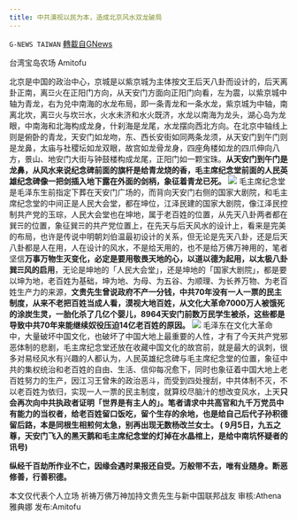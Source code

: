 ```yaml
---
title: 中共漠视以民为本，造成北京风水双龙破局
---
```

`G-NEWS TAIWAN` [轉載自GNews](https://gnews.org/zh-hans/1618333/)

台湾宝岛农场 Amitofu

北京是中国的政治中心，京城是以紫京城为主体按文王后天八卦而设计的，后天离卦正南，离☲火在正阳门方向，从天安门方面向正阳门向看，左为震，以紫京城中轴为青龙，右为兑中南海的水龙布局，即一条青龙和一条水龙，紫京城为中轴，南离北坎，离☲火与坎☵水，火水未济和水火既济，水龙以南海为龙头，湖心岛为龙眼，中南海和北海构成龙身，什刹海是龙尾，水龙摆向西北方向。在北京中轴线上则是俯卧的青龙，天安门如龙吻，东、西长安街如同两条龙须，从天安门到午门则是龙鼻，太庙与社稷坛如龙双眼，故宫如龙骨龙身，四座角楼如龙的四爪伸向八方，景山、地安门大街与钟鼓楼构成龙尾，正阳门如一颗宝珠。**从天安门到午门是龙鼻，从风水来说纪念碑前面的旗杆是给青龙烧的香，毛主席纪念堂前面的人民英雄纪念碑像一把剑插入地下露在外面的剑柄，象征着青龙已死。**
![](https://assets.gnews.org/wp-content/uploads/2021/10/CCPPeking-400x225.jpg)
毛主席纪念堂是毛泽东生前指定下葬在天安门广场的，而背向天安门右侧的国家大剧院，和毛主席纪念堂的中间正是人民大会堂，都在坤位，江泽民建的国家大剧院，像江泽民控制共产党的玉琮，人民大会堂也在坤地，属于老百姓的位置，从先天八卦两者都在巽☴的位置，象征巽☴的共产党位置上，在先天与后天风水的设计上，看来是完美的布局，也许是传说中明朝刘伯温最初设计的关系，但无论是先天八卦，还是后天八卦都是人在用，人在设计的风水，不是给天用的，也不是给万佛万神用的，笔者坚信**万事万物生灭变化，必定是要用敬畏天地的心，以道以德为起用，以太极八卦巽☴风的启用**，无论是坤地的「人民大会堂」，还是坤地的「国家大剧院」，都是要以坤为地，老百姓为基础，坤为地、为母、为五谷、为顺理、为长养万物、为老百姓生产力的来源，**文贵先生曾说政府不产一分钱，中共70年没有一人一票的民主制度，从来不老把百姓当成人看，漠视大地百姓，从文化大革命7000万人被饿死的涂炭生灵，一胎化杀了几亿个婴儿，8964天安门前数万民学生被杀，这些都是导致中共70年来能继续奴役压迫14亿老百姓的原因。**
![](https://assets.gnews.org/wp-content/uploads/2021/10/331001_medium.jpg)
毛泽东在文化大革命中，大量破坏中国文化，也破坏了中国大地上最重要的人性，才有了今天共产党邪恶体制的悲剧，毛主席纪念堂还放在收藏中国文化的故宫前，就是最大的讽刺，很多对易经风水有兴趣的人都认为，人民英雄纪念碑与毛主席纪念堂的位置，象征中共的集权统治和老百姓的自由、生活、信仰每况愈下，同时也象征着中国大地上老百姓努力的生产，因江习王曾朱的政治恶斗，而受到四处搜刮，中共体制不灭，不以老百姓为依归，实现一人一票的民主制度，就算绞尽脑汁的想改变风水，上天**只会再次向中共执政者证明「世界是有主人的」。笔者请求中共高官和九千万党员中有能力的当权者，给老百姓留口饭吃，留个生存的余地，也是给自己后代子孙积德留后路，本是同根生相煎何太急，别再出现无数杨改兰女士。 ( 9月5日，九五之尊，天安门飞入的黑天鹅和毛主席纪念堂的灯掉在水晶棺上，是给中南坑怀疑者的讯号)**

**纵经千百劫所作业不亡，因缘会遇时果报还自受。万般带不去，唯有业随身。断恶修善，行善积德。**

本文仅代表个人立场
祈祷万佛万神加持文贵先生与新中国联邦战友
审核:Athena雅典娜 发布:Amitofu
